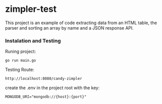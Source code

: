 # zimpler-test

This project is an example of code extracting data from an HTML table, the parser and sorting an array by name and a JSON response API.

### Instalation and Testing

Runing project:

```
go run main.go
```

Testing Route:

```
http://localhost:8080/candy-zimpler
```

create the .env in the project root with the key:

```
MONGODB_URI="mongodb://{host}:{port}"
```
